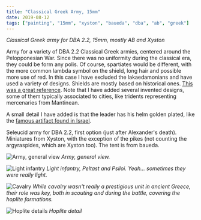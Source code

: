 ```yaml
---
title: "Classical Greek Army, 15mm"
date: 2019-08-12
tags: ["painting", "15mm", "xyston", "baueda", "dba", "ab", "greek"]
---
```


*Classical Greek army for DBA 2.2, 15mm, mostly AB and Xyston*

<!--more--> 

Army for a variety of DBA 2.2 Classical Greek armies, centered around the Pelopponesian War. Since there was no uniformity during the classical era, they could be form any polis. Of course, spartiates would be different, with the more common lambda symbol on the shield, long hair and possible more use of red. In this case I have excluded the lakaedamonians and have used a variety of designs. Shields are mostly based on historical ones. [This was a great reference](http://lukeuedasarson.com/Greek_shield_patterns_1.html). Note that I have added several invented designs, some of them typically associated to cities, like tridents representing mercenaries from Mantinean.

A small detail I have added is that the leader has his helm golden plated, like the [famous artifact found in Israel](https://www.livescience.com/18700-ancient-helmet-greek-warrior.html).

Seleucid army for DBA 2.2, first option (just after Alexander's death). Miniatures from Xyston, with the exception of the pikes (not counting the argyraspides, which are Xyston too). The tent is from baueda.

![Army, general view](https://cloud.ajimenez.es/index.php/s/FMMw5xmdEdM429A/preview)
*Army, general view.*

![Light infantry](https://cloud.ajimenez.es/index.php/s/rD8CRo5Eqx4JWwF/preview)
*Light infantry, Peltast and Psiloi. Yeah... sometimes they were really light.*

![Cavalry](https://cloud.ajimenez.es/index.php/s/PxTtxb35bgaS3aC/preview)
*While cavalry wasn't really a prestigious unit in ancient Greece, their role was key, both in scouting and during the battle, covering the hoplite formations.*

![Hoplite details](https://cloud.ajimenez.es/index.php/s/kHtKZxdpZNYgyaG/preview)
*Hoplite detail*
